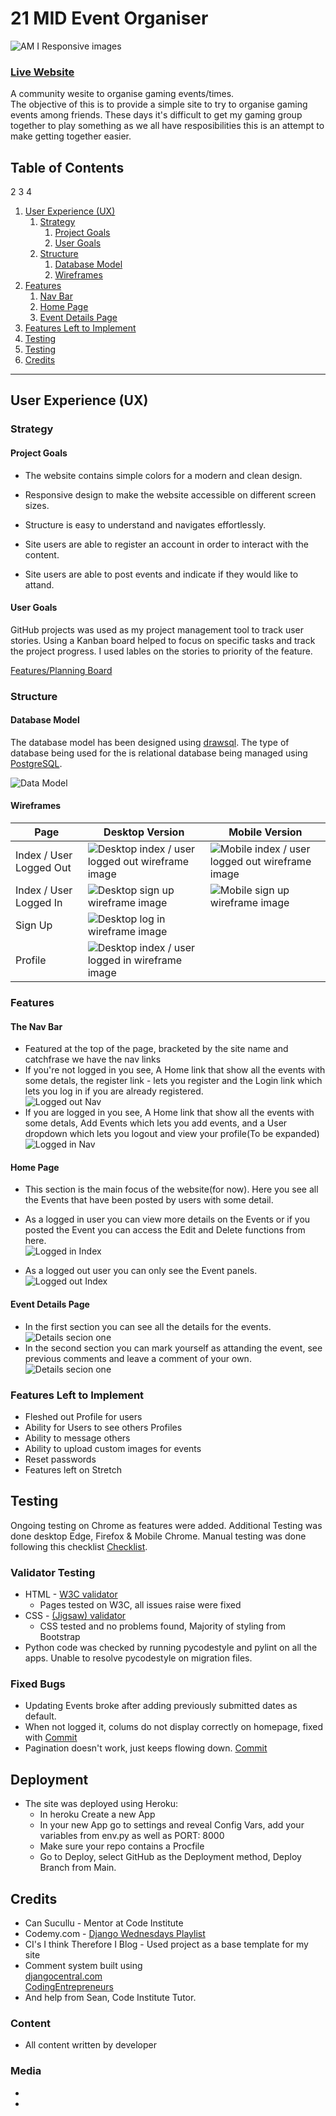 # 21 MID Event Organiser

![AM I Responsive images](assets/readme/example.PNG)

### [Live Website](https://bar-match-bookings-site-929e26b7b02a.herokuapp.com/)

A community wesite to organise gaming events/times.  
The objective of this is to provide a simple site to try to organise gaming events among friends. These days it's difficult to get my gaming group together to play something as we all have resposibilities this is an attempt to make getting together easier.


## Table of Contents
2
  3
    4
1. [User Experience (UX)](#user-experience-ux)
    1. [Strategy](#strategy)
        1. [Project Goals](#project-goals)
        2. [User Goals](#user-goals)
    2. [Structure](#structure)
        1. [Database Model](#database-model)
        2. [Wireframes](#wireframe)
2. [Features](#features)
    1. [Nav Bar](#the-nav-bar)
    2. [Home Page](#home-page)
    3. [Event Details Page](#event-details-page)
3. [Features Left to Implement](#features-left-to-implement)
4. [Testing](#testing)
  1. [Testing](#testing)
4. [Credits](#credits)

***


## User Experience (UX)

### Strategy

#### Project Goals

* The website contains simple colors for a modern and clean design.

* Responsive design to make the website accessible on different screen sizes.

* Structure is easy to understand and navigates effortlessly.

* Site users are able to register an account in order to interact with the content.

* Site users are able to post events and indicate if they would like to attand.


#### User Goals
GitHub projects was used as my project management tool to track user stories. Using a Kanban board helped to focus on specific tasks and track the project progress. I used lables on the stories to priority of the feature.

[Features/Planning Board](https://github.com/users/EMarnus/projects/4/views/1) 


### Structure


#### Database Model

The database model has been designed using [drawsql](https://drawsql.app/). The type of database being used for the is relational database being managed using [PostgreSQL](https://www.postgresql.org/).

![Data Model](assets/readme/datamodel.png)  

#### Wireframes

Page | Desktop Version | Mobile Version
--- | --- | ---
Index / User Logged Out | ![Desktop index / user logged out wireframe image](assets/readme/outindex.png) | ![Mobile index / user logged out wireframe image](assets/readme/outindexm.png)
Index / User Logged In | ![Desktop sign up wireframe image](assets/readme/inindex.png) | ![Mobile sign up wireframe image](assets/readme/inindexm.png)
Sign Up | ![Desktop log in wireframe image](assets/readme/register.png) | 
Profile | ![Desktop index / user logged in wireframe image](assets/readme/profile.png) | 

### Features 

#### The Nav Bar

  - Featured at the top of the page, bracketed by the site name and catchfrase we have the nav links
  - If you're not logged in you see, A Home link that show all the events with some detals, the register link - lets you register and the Login link which lets you log in if you are already registered.  
    ![Logged out Nav](assets/readme/outnav.PNG)
  - If you are logged in you see, A Home link that show all the events with some detals, Add Events which lets you add events, and a User dropdown which lets you logout and view your profile(To be expanded)  
  ![Logged in Nav](assets/readme/innav.PNG)

#### Home Page

  - This section is the main focus of the website(for now). Here you see all the Events that have been posted by users with some detail.
  - As a logged in user you can view more details on the Events or if you posted the Event you can access the Edit and Delete functions from here.  
  ![Logged in Index](assets/readme/inindexbody.PNG)  

  - As a logged out user you can only see the Event panels.
  ![Logged out Index](assets/readme/outindexbody.PNG)

#### Event Details Page  

- In the first section you can see all the details for the events.
![Details secion one](assets/readme/detialsone.PNG)
- In the second section you can mark yourself as attanding the event, see previous comments and leave a comment of your own.
![Details secion one](assets/readme/detailstwo.PNG)  


### Features Left to Implement

- Fleshed out Profile for users
- Ability for Users to see others Profiles
- Ability to message others
- Ability to upload custom images for events
- Reset passwords
- Features left on Stretch

## Testing 

Ongoing testing on Chrome as features were added. Additional Testing was done desktop Edge, Firefox & Mobile Chrome. Manual testing was done following this checklist [Checklist](https://docs.google.com/spreadsheets/d/1UXtTze1940aCpoY0gpDi4OD64AhHgHELo6on6-MYtAA/edit?usp=sharing).

### Validator Testing 

- HTML - [W3C validator](https://validator.w3.org/)
    - Pages tested on W3C, all issues raise were fixed
- CSS - [(Jigsaw) validator](https://jigsaw.w3.org/css-validator/validator)
    - CSS tested and no problems found, Majority of styling from Bootstrap
- Python code was checked by running pycodestyle and pylint on all the apps. Unable to resolve pycodestyle on migration files.


### Fixed Bugs
- Updating Events broke after adding previously submitted dates as default. 
- When not logged it, colums do not display correctly on homepage, fixed with [Commit](https://github.com/EMarnus/PP4-Redo/commit/8f04d5038b0b07338a8e9da65b9a83187e89506f?diff=split)
- Pagination doesn't work, just keeps flowing down. [Commit](https://github.com/EMarnus/PP4-Redo/commit/34cf80bb00148e4965a48b059a2a1252377f4600)


## Deployment

- The site was deployed using Heroku: 
  - In heroku Create a new App
  - In your new App go to settings and reveal Config Vars, add your variables from env.py as well as PORT: 8000
  - Make sure your repo contains a Procfile
  - Go to Deploy, select GitHub as the Deployment method, Deploy Branch from Main.


## Credits 
- Can Sucullu - Mentor at Code Institute
- Codemy.com - [Django Wednesdays Playlist](https://bit.ly/35Xo9jD)
- CI's I think Therefore I Blog - Used project as a base template for my site
- Comment system built using  
[djangocentral.com](https://djangocentral.com/creating-comments-system-with-django/#building-comment-model)  
[CodingEntrepreneurs ](https://www.youtube.com/watch?v=rKXVuG4axTg)
- And help from Sean, Code Institute Tutor.

### Content 
- All content written by developer

### Media

- 
- 
